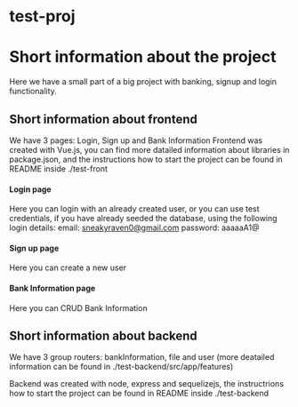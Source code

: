 # test-proj

# Short information about the project

Here we have a small part of a big project with banking, signup and login functionality.


## Short information about frontend

We have 3 pages: Login, Sign up and Bank Information
Frontend was created with Vue.js, you can find more datailed information about libraries in package.json, 
and the instructions how to start the project can be found in README inside ./test-front 


#### Login page

Here you can login with an already created user, or you can use test credentials, if you have already 
seeded the database, using the following login details:
email: sneakyraven0@gmail.com
password: aaaaaA1@


#### Sign up page

Here you can create a new user


#### Bank Information page

Here you can CRUD Bank Information


## Short information about backend

We have 3 group routers: bankInformation, file and user (more deatailed information can be found in 
./test-backend/src/app/features)

Backend was created with node, express and sequelizejs, the instructrions how to start the project
can be found in README inside ./test-backend 
